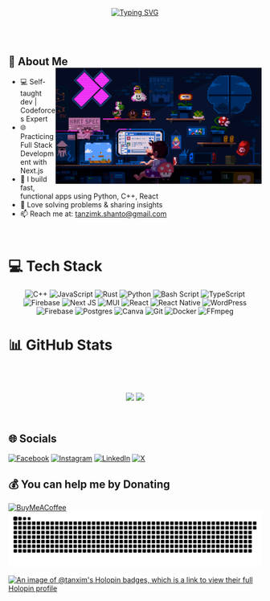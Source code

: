 <div align="center">

[![Typing SVG](https://readme-typing-svg.demolab.com?font=Fira+Code&weight=600&size=25&duration=4000&pause=1000&color=10B981&center=true&vCenter=true&width=435&lines=Hi+%F0%9F%91%8B%2C+I'm+Tanzim+Khan+Shanto;Turning+ideas+into+code+%F0%9F%9A%80)](https://git.io/typing-svg)
</div>
</br>
</br>

## 💫 About Me <img align="right" alt="gif" width="410px" src="/gifs/hero.gif" />

* 💻 Self-taught dev | Codeforces Expert
* 🌐 Practicing Full Stack Development with Next.js
* 🔧 I build fast, functional apps using Python, C++, React
* 🚀 Love solving problems & sharing insights
* 📫 Reach me at: <tanzimk.shanto@gmail.com>

</br>

# 💻 Tech Stack

<div align="center">

![C++](https://img.shields.io/badge/c++-%2300599C.svg?style=for-the-badge&logo=c%2B%2B&logoColor=white) ![JavaScript](https://img.shields.io/badge/javascript-%23323330.svg?style=for-the-badge&logo=javascript&logoColor=%23F7DF1E) ![Rust](https://img.shields.io/badge/rust-%23000000.svg?style=for-the-badge&logo=rust&logoColor=white) ![Python](https://img.shields.io/badge/python-3670A0?style=for-the-badge&logo=python&logoColor=ffdd54) ![Bash Script](https://img.shields.io/badge/bash_script-%23121011.svg?style=for-the-badge&logo=gnu-bash&logoColor=white) ![TypeScript](https://img.shields.io/badge/typescript-%23007ACC.svg?style=for-the-badge&logo=typescript&logoColor=white) ![Firebase](https://img.shields.io/badge/firebase-%23039BE5.svg?style=for-the-badge&logo=firebase) ![Next JS](https://img.shields.io/badge/Next-black?style=for-the-badge&logo=next.js&logoColor=white) ![MUI](https://img.shields.io/badge/MUI-%230081CB.svg?style=for-the-badge&logo=mui&logoColor=white) ![React](https://img.shields.io/badge/react-%2320232a.svg?style=for-the-badge&logo=react&logoColor=%2361DAFB) ![React Native](https://img.shields.io/badge/react_native-%2320232a.svg?style=for-the-badge&logo=react&logoColor=%2361DAFB) ![WordPress](https://img.shields.io/badge/WordPress-%23117AC9.svg?style=for-the-badge&logo=WordPress&logoColor=white) ![Firebase](https://img.shields.io/badge/firebase-a08021?style=for-the-badge&logo=firebase&logoColor=ffcd34) ![Postgres](https://img.shields.io/badge/postgres-%23316192.svg?style=for-the-badge&logo=postgresql&logoColor=white) ![Canva](https://img.shields.io/badge/Canva-%2300C4CC.svg?style=for-the-badge&logo=Canva&logoColor=white) ![Git](https://img.shields.io/badge/git-%23F05033.svg?style=for-the-badge&logo=git&logoColor=white) ![Docker](https://img.shields.io/badge/docker-%230db7ed.svg?style=for-the-badge&logo=docker&logoColor=white) ![FFmpeg](https://shields.io/badge/FFmpeg-%23171717.svg?logo=ffmpeg&style=for-the-badge&labelColor=171717&logoColor=5cb85c)
  
</div>

# 📊 GitHub Stats

</br>
</br>

<p align="center">

<img height="150px" src="https://github-readme-stats.vercel.app/api?username=tanxim&theme=catppuccin_mocha&hide_border=false&include_all_commits=true&count_private=false" />

<!-- <img height="150px" src="https://nirzak-streak-stats.vercel.app/?user=tanxim&theme=catppuccin_mocha&hide_border=false" /> -->

<img height="150px" src="https://github-readme-stats.vercel.app/api/top-langs/?username=tanxim&theme=catppuccin_mocha&hide_border=false&include_all_commits=true&count_private=false&layout=compact" />
  
</p>
</br>

## 🌐 Socials

[![Facebook](https://img.shields.io/badge/Facebook-%231877F2.svg?logo=Facebook&logoColor=white)](https://facebook.com/tanzimk.shanto) [![Instagram](https://img.shields.io/badge/Instagram-%23E4405F.svg?logo=Instagram&logoColor=white)](https://instagram.com/TanzimK.Shanto) [![LinkedIn](https://img.shields.io/badge/LinkedIn-%230077B5.svg?logo=linkedin&logoColor=white)](https://linkedin.com/in/TanzimK-Shanto) [![X](https://img.shields.io/badge/X-black.svg?logo=X&logoColor=white)](https://x.com/TanzimK_Shanto)

## 💰 You can help me by Donating

  [![BuyMeACoffee](https://img.shields.io/badge/Buy%20Me%20a%20Coffee-ffdd00?style=for-the-badge&logo=buy-me-a-coffee&logoColor=black)](https://buymeacoffee.com/tanxim)
<img src="https://raw.githubusercontent.com/tanxim/tanxim/output/snake.svg" alt="Snake animation" />

[![An image of @tanxim's Holopin badges, which is a link to view their full Holopin profile](https://holopin.me/tanxim)](https://holopin.io/@tanxim)
<!-- Proudly created with GPRM ( https://gprm.itsvg.in ) -->
